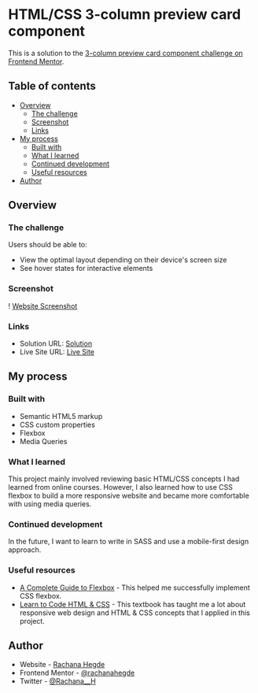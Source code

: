 # HTML/CSS 3-column preview card component

This is a solution to the [3-column preview card component challenge on Frontend Mentor](https://www.frontendmentor.io/challenges/3column-preview-card-component-pH92eAR2-).

## Table of contents

- [Overview](#overview)
  - [The challenge](#the-challenge)
  - [Screenshot](#screenshot)
  - [Links](#links)
- [My process](#my-process)
  - [Built with](#built-with)
  - [What I learned](#what-i-learned)
  - [Continued development](#continued-development)
  - [Useful resources](#useful-resources)
- [Author](#author)

## Overview

### The challenge

Users should be able to:

- View the optimal layout depending on their device's screen size
- See hover states for interactive elements

### Screenshot

! [Website Screenshot](3-column-preview-card-screenshot.png)

### Links

- Solution URL: [Solution](https://github.com/rachanahegde/3-column-preview-card)
- Live Site URL: [Live Site](https://rachanahegde.github.io/3-column-preview-card/index.html)

## My process

### Built with

- Semantic HTML5 markup
- CSS custom properties
- Flexbox
- Media Queries 

### What I learned

This project mainly involved reviewing basic HTML/CSS concepts I had learned from online courses. However, I also learned how to use CSS flexbox to build a more responsive website and became more comfortable with using media queries. 

### Continued development

In the future, I want to learn to write in SASS and use a mobile-first design approach.

### Useful resources

- [A Complete Guide to Flexbox](https://css-tricks.com/snippets/css/a-guide-to-flexbox/) - This helped me successfully implement CSS flexbox.
- [Learn to Code HTML & CSS](https://learn.shayhowe.com/) - This textbook has taught me a lot about responsive web design and HTML & CSS concepts that I applied in this project.

## Author

- Website - [Rachana Hegde](http://rachanahegde.squarespace.com/)
- Frontend Mentor - [@rachanahegde](https://www.frontendmentor.io/profile/rachanahegde)
- Twitter - [@Rachana__H](https://twitter.com/Rachana__H)